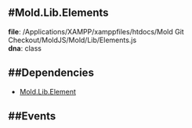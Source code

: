 
#Mold.Lib.Elements
---------------------------------------

__file__: /Applications/XAMPP/xamppfiles/htdocs/Mold Git Checkout/MoldJS/Mold/Lib/Elements.js  
__dna__: class  


	






##Dependencies
--------------

* [Mold.Lib.Element](../../Mold/Lib/Element.md) 


##Events
--------------






 

 


 



		
